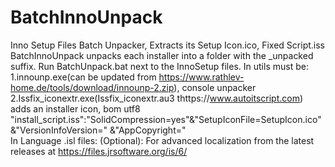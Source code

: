 # BatchInnoUnpack
Inno Setup Files Batch Unpacker, Extracts its Setup Icon.ico, Fixed Script.iss
BatchInnoUnpack unpacks each installer into a folder with the _unpacked suffix.
Run BatchUnpack.bat next to the InnoSetup files.
In utils must be:
<br>1.innounp.exe(can be updated from https://www.rathlev-home.de/tools/download/innounp-2.zip), console unpacker
<br>2.Issfix_iconextr.exe(Issfix_iconextr.au3 thttps://www.autoitscript.com) adds an installer icon, bom utf8  "install_script.iss":"SolidCompression=yes"&"SetupIconFile=SetupIcon.ico"&"VersionInfoVersion=" &"AppCopyright="
<br>In Language .isl files:
(Optional): For advanced localization from the latest releases at https://files.jrsoftware.org/is/6/
